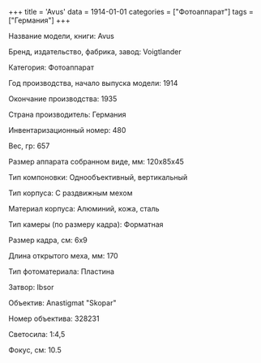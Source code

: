 +++
title = 'Avus'
data = 1914-01-01
categories = ["Фотоаппарат"]
tags = ["Германия"]
+++

Название модели, книги: Avus

Бренд, издательство, фабрика, завод: Voigtlander

Категория: Фотоаппарат

Год производства, начало выпуска модели: 1914

Окончание производства: 1935

Страна производитель: Германия

Инвентаризационный номер: 480

Вес, гр: 657

Размер аппарата  собранном виде, мм: 120x85x45

Тип компоновки: Однообъективный, вертикальный

Тип корпуса: С раздвижным мехом

Материал корпуса: Алюминий, кожа, сталь

Тип камеры (по размеру кадра): Форматная

Размер кадра, см: 6x9

Длина открытого меха, мм: 170

Тип фотоматериала: Пластина

Затвор: Ibsor

Объектив: Anastigmat "Skopar"

Номер объектива: 328231

Светосила: 1:4,5

Фокус, см: 10.5

